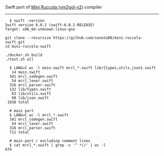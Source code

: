 Swift port of [Mini Ruccola (vm2gol-v2)](https://github.com/sonota88/vm2gol-v2) compiler

---

```
  $ swift -version
Swift version 6.0.2 (swift-6.0.2-RELEASE)
Target: x86_64-unknown-linux-gnu
```

```
git clone --recursive https://github.com/sonota88/mini-ruccola-swift.git
cd mini-ruccola-swift

./docker.sh build
./test.sh all
```

```
  $ LANG=C wc -l main.swift mrcl_*.swift lib/{types,utils,json}.swift
   14 main.swift
  341 mrcl_codegen.swift
   54 mrcl_lexer.swift
  316 mrcl_parser.swift
  132 lib/types.swift
   83 lib/utils.swift
   98 lib/json.swift
 1038 total

  # main part
  $ LANG=C wc -l mrcl_*.swift
  341 mrcl_codegen.swift
   54 mrcl_lexer.swift
  316 mrcl_parser.swift
  711 total

  # main part / excluding comment lines
  $ cat mrcl_*.swift | grep -v '^ *//' | wc -l
674
```
